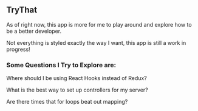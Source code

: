 ## TryThat

As of right now, this app is more for me to play around and explore how to be a better developer.

Not everything is styled exactly the way I want, this app is still a work in progress!

### Some Questions I Try to Explore are:

Where should I be using React Hooks instead of Redux?

What is the best way to set up controllers for my server?

Are there times that for loops beat out mapping?



